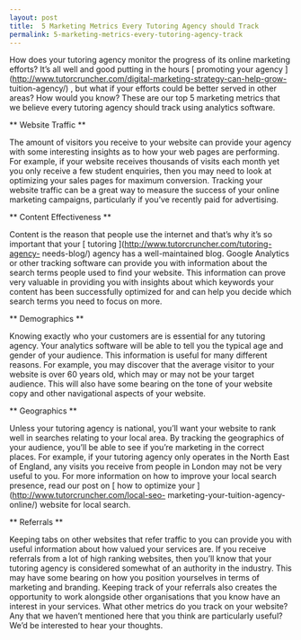 ```yaml
---
layout: post
title:  5 Marketing Metrics Every Tutoring Agency should Track
permalink: 5-marketing-metrics-every-tutoring-agency-track
---
```

How does your tutoring agency monitor the progress of its online marketing
efforts? It’s all well and good putting in the hours [ promoting your agency
](http://www.tutorcruncher.com/digital-marketing-strategy-can-help-grow-
tuition-agency/) , but what if your efforts could be better served in other
areas? How would you know? These are our top 5 marketing metrics that we
believe every tutoring agency should track using analytics software.

** Website Traffic **

The amount of visitors you receive to your website can provide your agency
with some interesting insights as to how your web pages are performing. For
example, if your website receives thousands of visits each month yet you only
receive a few student enquiries, then you may need to look at optimizing your
sales pages for maximum conversion. Tracking your website traffic can be a
great way to measure the success of your online marketing campaigns,
particularly if you’ve recently paid for advertising.

** Content Effectiveness **

Content is the reason that people use the internet and that’s why it’s so
important that your [ tutoring ](http://www.tutorcruncher.com/tutoring-agency-
needs-blog/) agency has a well-maintained blog. Google Analytics or other
tracking software can provide you with information about the search terms
people used to find your website. This information can prove very valuable in
providing you with insights about which keywords your content has been
successfully optimized for and can help you decide which search terms you need
to focus on more.

** Demographics **

Knowing exactly who your customers are is essential for any tutoring agency.
Your analytics software will be able to tell you the typical age and gender of
your audience. This information is useful for many different reasons. For
example, you may discover that the average visitor to your website is over 60
years old, which may or may not be your target audience. This will also have
some bearing on the tone of your website copy and other navigational aspects
of your website.

** Geographics **

Unless your tutoring agency is national, you’ll want your website to rank well
in searches relating to your local area. By tracking the geographics of your
audience, you’ll be able to see if you’re marketing in the correct places. For
example, if your tutoring agency only operates in the North East of England,
any visits you receive from people in London may not be very useful to you.
For more information on how to improve your local search presence, read our
post on [ how to optimize your ](http://www.tutorcruncher.com/local-seo-
marketing-your-tuition-agency-online/) website for local search.

** Referrals **

Keeping tabs on other websites that refer traffic to you can provide you with
useful information about how valued your services are. If you receive
referrals from a lot of high ranking websites, then you’ll know that your
tutoring agency is considered somewhat of an authority in the industry. This
may have some bearing on how you position yourselves in terms of marketing and
branding. Keeping track of your referrals also creates the opportunity to work
alongside other organisations that you know have an interest in your services.
What other metrics do you track on your website? Any that we haven’t mentioned
here that you think are particularly useful? We’d be interested to hear your
thoughts.
